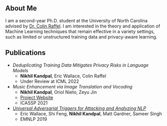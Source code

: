 ## About Me

I am a second-year Ph.D. student at the University of North Carolina advised by [Dr. Colin Raffel](https://colinraffel.com/).  I am interested in the theory and application of Machine Learning techniques that remain effective in a variety settings, such as limited or unstructured training data and privacy-aware learning.

## Publications
* *Deduplicating Training Data Mitigates Privacy Risks in Language Models*
    * **Nikhil Kandpal**, Eric Wallace, Colin Raffel
    * Under Review at ICML 2022
* *Music Enhancement via Image Translation and Vocoding* 
    * **Nikhil Kandpal**, Oriol Nieto, Zeyu Jin
    * [Project Website](music-enhancement.md)
    * ICASSP 2021
* [*Universal Adversarial Triggers for Attacking and Analyzing NLP*](https://arxiv.org/abs/1908.07125)
    * Eric Wallace, Shi Feng, **Nikhil Kandpal**, Matt Gardner, Sameer Singh
    * EMNLP 2019

